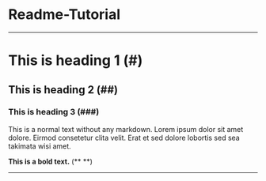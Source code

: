 # Readme-Tutorial
---
# This is heading 1 (#)
## This is heading 2 (##)
### This is heading 3 (###)

This is a normal text without any markdown. Lorem ipsum dolor sit amet dolore. Eirmod consetetur clita velit. Erat et sed dolore lobortis sed sea takimata wisi amet. 

**This is a bold text.** (** **)

---
